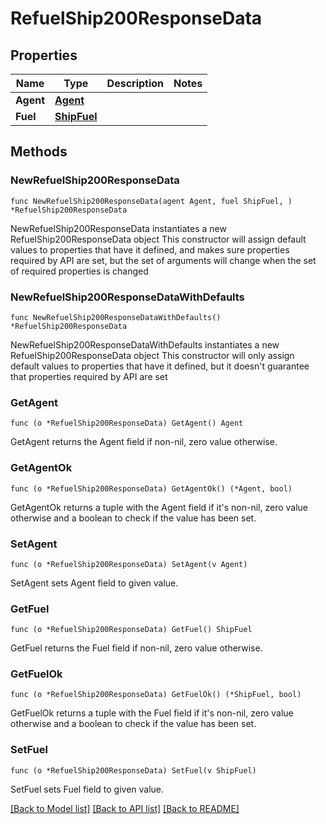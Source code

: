 # RefuelShip200ResponseData

## Properties

Name | Type | Description | Notes
------------ | ------------- | ------------- | -------------
**Agent** | [**Agent**](Agent.md) |  | 
**Fuel** | [**ShipFuel**](ShipFuel.md) |  | 

## Methods

### NewRefuelShip200ResponseData

`func NewRefuelShip200ResponseData(agent Agent, fuel ShipFuel, ) *RefuelShip200ResponseData`

NewRefuelShip200ResponseData instantiates a new RefuelShip200ResponseData object
This constructor will assign default values to properties that have it defined,
and makes sure properties required by API are set, but the set of arguments
will change when the set of required properties is changed

### NewRefuelShip200ResponseDataWithDefaults

`func NewRefuelShip200ResponseDataWithDefaults() *RefuelShip200ResponseData`

NewRefuelShip200ResponseDataWithDefaults instantiates a new RefuelShip200ResponseData object
This constructor will only assign default values to properties that have it defined,
but it doesn't guarantee that properties required by API are set

### GetAgent

`func (o *RefuelShip200ResponseData) GetAgent() Agent`

GetAgent returns the Agent field if non-nil, zero value otherwise.

### GetAgentOk

`func (o *RefuelShip200ResponseData) GetAgentOk() (*Agent, bool)`

GetAgentOk returns a tuple with the Agent field if it's non-nil, zero value otherwise
and a boolean to check if the value has been set.

### SetAgent

`func (o *RefuelShip200ResponseData) SetAgent(v Agent)`

SetAgent sets Agent field to given value.


### GetFuel

`func (o *RefuelShip200ResponseData) GetFuel() ShipFuel`

GetFuel returns the Fuel field if non-nil, zero value otherwise.

### GetFuelOk

`func (o *RefuelShip200ResponseData) GetFuelOk() (*ShipFuel, bool)`

GetFuelOk returns a tuple with the Fuel field if it's non-nil, zero value otherwise
and a boolean to check if the value has been set.

### SetFuel

`func (o *RefuelShip200ResponseData) SetFuel(v ShipFuel)`

SetFuel sets Fuel field to given value.



[[Back to Model list]](../README.md#documentation-for-models) [[Back to API list]](../README.md#documentation-for-api-endpoints) [[Back to README]](../README.md)


